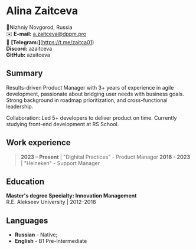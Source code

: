 # Alina Zaitceva

📍Nizhniy Novgorod, Russia\
✉️ **E-mail:** a.zaitceva@dppm.pro\
📱 **[Telegram:]**(https://t.me/zaitca01)\
**Discord:** azaitceva\
**GitHub:** azaitceva

## Summary
Results-driven Product Manager with 3+ years of experience in agile  development, passionate about bridging user needs with business goals. Strong background in roadmap prioritization, and cross-functional leadership. 

Collaboration: Led 5+ developers to deliver product on time.
Currently studying front-end development at RS School.

## Work experience
> **2023 – Present** | "Dighital Practices" - Product Manager
> **2018 - 2023** | "Heineken" - Support Manager

## Education
**Master's degree Specialty: Innovation Management**\
R.E. Alekseev University | 2012–2018

## Languages
* **Russian** - Native;
* **English** - B1 Pre-Intermediate